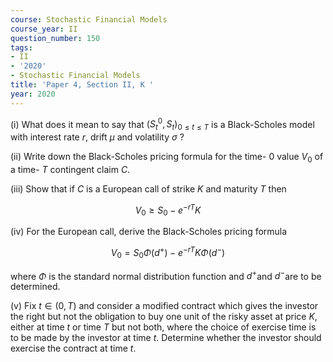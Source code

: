 ```yaml
---
course: Stochastic Financial Models
course_year: II
question_number: 150
tags:
- II
- '2020'
- Stochastic Financial Models
title: 'Paper 4, Section II, K '
year: 2020
---
```




(i) What does it mean to say that $\left(S_{t}^{0}, S_{t}\right)_{0 \leqslant t \leqslant T}$ is a Black-Scholes model with interest rate $r$, drift $\mu$ and volatility $\sigma$ ?

(ii) Write down the Black-Scholes pricing formula for the time- 0 value $V_{0}$ of a time- $T$ contingent claim $C$.

(iii) Show that if $C$ is a European call of strike $K$ and maturity $T$ then

$$V_{0} \geqslant S_{0}-e^{-r T} K$$

(iv) For the European call, derive the Black-Scholes pricing formula

$$V_{0}=S_{0} \Phi\left(d^{+}\right)-e^{-r T} K \Phi\left(d^{-}\right)$$

where $\Phi$ is the standard normal distribution function and $d^{+}$and $d^{-}$are to be determined.

(v) Fix $t \in(0, T)$ and consider a modified contract which gives the investor the right but not the obligation to buy one unit of the risky asset at price $K$, either at time $t$ or time $T$ but not both, where the choice of exercise time is to be made by the investor at time $t$. Determine whether the investor should exercise the contract at time $t$.